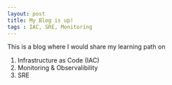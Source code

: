 ```yaml
---
layout: post
title: My Blog is up!
tags : IAC, SRE, Monitoring
---
```


This is a blog where I would share my learning path on 
1. Infrastructure as Code (IAC)
2. Monitoring & Observalibility
3. SRE

 
